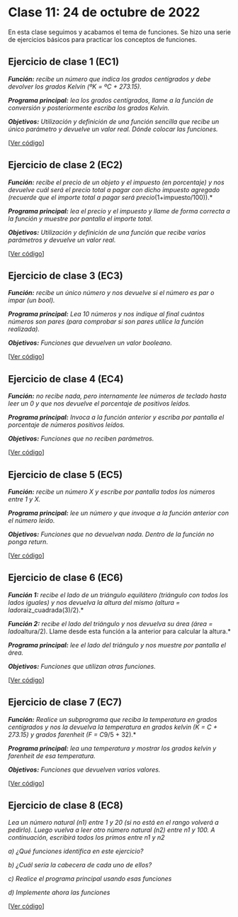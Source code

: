 # Clase 11: 24 de octubre de 2022

En esta clase seguimos y acabamos el tema de funciones. Se hizo una serie de ejercicios básicos para practicar los conceptos de funciones.

## Ejercicio de clase 1 (EC1)
*__Función:__ recibe un número que indica los grados centígrados y debe devolver los grados Kelvin (ºK = ºC + 273.15).*

*__Programa principal:__ lea los grados centígrados, llame a la función de conversión y posteriormente escriba los grados Kelvin.*

*__Objetivos:__ Utilización y definición de una función sencilla que recibe un único parámetro y devuelve un valor real. Dónde colocar las funciones.*

[[Ver código](EC1.py)]

## Ejercicio de clase 2 (EC2)
*__Función:__ recibe el precio de un objeto y el impuesto (en porcentaje) y nos devuelve cuál será el precio total a pagar con dicho impuesto agregado (recuerde que el importe total a pagar será precio*(1+impuesto/100)).*

*__Programa principal:__ lea el precio y el impuesto y llame de forma correcta a la función y muestre por pantalla el importe total.*

*__Objetivos:__ Utilización y definición de una función que recibe varios parámetros y devuelve un valor real.*

[[Ver código](EC2.py)]

## Ejercicio de clase 3 (EC3)

*__Función:__ recibe un único número y nos devuelve si el número es par o impar (un bool).*

*__Programa principal:__ Lea 10 números y nos indique al final cuántos números son pares (para comprobar si son pares utilice la función realizada).*

*__Objetivos:__ Funciones que devuelven un valor booleano.*

[[Ver código](EC3.py)]

## Ejercicio de clase 4 (EC4)
*__Función:__ no recibe nada, pero internamente lee números de teclado hasta leer un 0 y que nos devuelve el porcentaje de positivos leídos.*

*__Programa principal:__ Invoca a la función anterior y escriba por pantalla el porcentaje de números positivos leídos.*

*__Objetivos:__ Funciones que no reciben parámetros.*

[[Ver código](EC4.py)]

## Ejercicio de clase 5 (EC5)
*__Función:__ recibe un número X y escribe por pantalla todos los números entre 1 y X.*

*__Programa principal:__ lee un número y que invoque a la función anterior con el número leído.*

*__Objetivos:__ Funciones que no devuelvan nada. Dentro de la función no ponga return.*

[[Ver código](EC5.py)]

## Ejercicio de clase 6 (EC6)
*__Función 1:__ recibe el lado de un triángulo equilátero (triángulo con todos los lados iguales) y nos devuelva la altura del mismo (altura = lado*raiz_cuadrada(3)/2).*

*__Función 2:__ recibe el lado del triángulo y nos devuelva su área (área = lado*altura/2). Llame desde esta función a la anterior para calcular la altura.*

*__Programa principal:__ lee el lado del triángulo y nos muestre por pantalla el área.*

*__Objetivos:__ Funciones que utilizan otras funciones.*

[[Ver código](EC6.py)]

## Ejercicio de clase 7 (EC7)
*__Función:__ Realice un subprograma que reciba la temperatura en grados centígrados y nos la devuelva la temperatura en grados kelvin (K = C + 273.15) y grados farenheit (F = C*9/5 + 32).*

*__Programa principal:__ lea una temperatura y mostrar los grados kelvin y farenheit de esa temperatura.*

*__Objetivos:__ Funciones que devuelven varios valores.*

[[Ver código](EC7.py)]

## Ejercicio de clase 8 (EC8)

*Lea un número natural (n1) entre 1 y 20 (si no está en el rango volverá a pedirlo). Luego vuelva a leer otro número natural (n2) entre n1 y 100. A continuación, escribirá todos los primos entre n1 y n2*

*a) ¿Qué funciones identifica en este ejercicio?*

*b) ¿Cuál sería la cabecera de cada uno de ellos?*

*c) Realice el programa principal usando esas funciones*

*d) Implemente ahora las funciones*

[[Ver código](EC8.py)]


